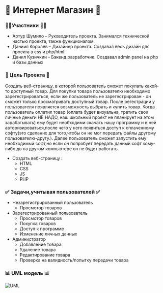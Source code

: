 # 🛒 Интернет Магазин 🛒
### 👨‍💻Участники 👨‍💻
+	Артур Шумило – Руководитель проекта. Занимался технической частью проекта, также функционалом.
+	Даниил Королёв – Дизайнер проекта. Создавал весь дизайн для проекта в css и php/html
+	Данил Кузичкин - Бэкенд разработчик. Создавал admin panel на php и базы данных

### :speech_balloon: Цель Проекта :speech_balloon:
Создать веб-страницу, в которой пользователь сможет покупать какой-то доступный товар. Для покупки товара пользователю необходимо зарегестрироваться, если же пользователь не зарегестрирован - он сможет только просматривать доступный товар. После регестрации у пользователя появляется возможность выбрать и купить товар.
Когда пользователь оплатил товар (оплата будет визуальна, тратить свои личные деньги НЕ НАДО, наш школьный проект не планирует на этом зарабатывать) ему будет необходими скачать нашу программу и в ней авторизироваться,после чего у него появиться доступ к оплаченному софту(это сделанно для того,чтобы он не мог передать файлы другому пользователю-другу.).
Далее пользователь сможет запустить ему необходимый софт,но если он попробует передать данный софт кому-либо до на другом компьютере он не будет работать.

+ Создать веб-страницу : 
  + HTML
  + CSS
  + JS
  + PHP

### :white_check_mark: Задачи,учитывая пользователей :white_check_mark:
+ Незарегистрированный пользователь
  + Просмотор товаров
+ Зарегестрированный пользователь
  + Просмотор товаров
  + Покупка товаров 
  + Доступ к программе 
  + Изменение личных данных
+ Администратор 
  + Добавление товара
  + Удаление товара
  + Редактирование товара 
  + Проверка на валидность/попытку передачи товара 
  
### :bar_chart: UML модель :bar_chart:
![UML](https://i.imgur.com/10P9HN2.png)
